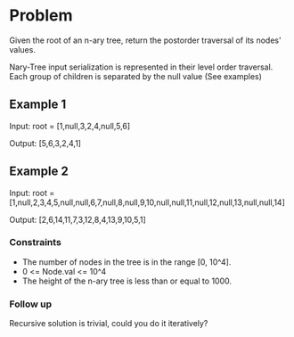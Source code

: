# Problem

Given the root of an n-ary tree, return the postorder traversal of its nodes' values.

Nary-Tree input serialization is represented in their level order traversal. Each group of children is separated by the null value (See examples)

## Example 1

Input: root = [1,null,3,2,4,null,5,6]

Output: [5,6,3,2,4,1]

## Example 2

Input: root = [1,null,2,3,4,5,null,null,6,7,null,8,null,9,10,null,null,11,null,12,null,13,null,null,14]

Output: [2,6,14,11,7,3,12,8,4,13,9,10,5,1]
 
### Constraints

- The number of nodes in the tree is in the range [0, 10^4].
- 0 <= Node.val <= 10^4
- The height of the n-ary tree is less than or equal to 1000. 

### Follow up

Recursive solution is trivial, could you do it iteratively?

